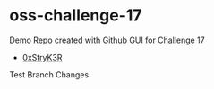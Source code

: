 # oss-challenge-17
Demo Repo created with Github GUI for Challenge 17

- [0xStryK3R](https://github.com/0xStryK3R)

Test Branch Changes